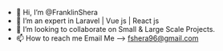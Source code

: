 - 👋 Hi, I’m @FranklinShera
- 👀 I’m an expert in Laravel | Vue js | React js
- 💞️ I’m looking to collaborate on Small & Large Scale Projects.
- 📫 How to reach me Email Me --> fshera96@gmail.com

<!---
FranklinShera/FranklinShera is a ✨ special ✨ repository because its `README.md` (this file) appears on your GitHub profile.
You can click the Preview link to take a look at your changes.
--->
